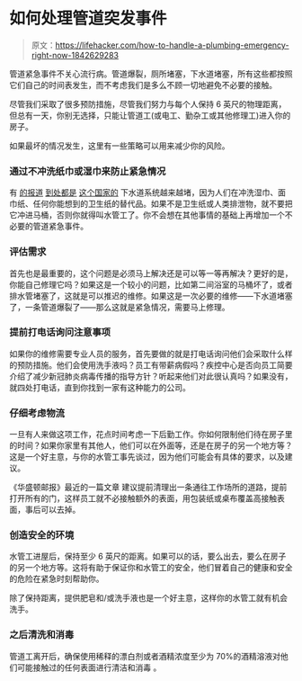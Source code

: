 # 如何处理管道突发事件

> 原文：<https://lifehacker.com/how-to-handle-a-plumbing-emergency-right-now-1842629283>

管道紧急事件不关心流行病。管道爆裂，厕所堵塞，下水道堵塞，所有这些都按照它们自己的时间表发生，而不考虑我们是多么不顾一切地避免不必要的接触。



尽管我们采取了很多预防措施，尽管我们努力与每个人保持 6 英尺的物理距离，但总有一天，你别无选择，只能让管道工(或电工、勤杂工或其他修理工)进入你的房子。

如果最坏的情况发生，这里有一些策略可以用来减少你的风险。

### 通过不冲洗纸巾或湿巾来防止紧急情况

有 [的报道](https://www.star-telegram.com/news/coronavirus/article241432911.html) [到处都是](https://www.kentucky.com/news/local/counties/fayette-county/article241330526.html) [这个国家的](https://www.miamiherald.com/news/coronavirus/article241428966.html) 下水道系统越来越堵，因为人们在冲洗湿巾、面巾纸、任何你能想到的卫生纸的替代品。如果不是卫生纸或人类排泄物，就不要把它冲进马桶，否则你就得叫水管工了。你不会想在其他事情的基础上再增加一个不必要的管道紧急事件。

### 评估需求

首先也是最重要的，这个问题是必须马上解决还是可以等一等再解决？更好的是，你能自己修理它吗？如果这是一个较小的问题，比如第二间浴室的马桶坏了，或者排水管堵塞了，这就是可以推迟的维修。如果这是一次必要的维修——下水道堵塞了，一条管道爆裂了——那么这就是紧急情况，需要马上修理。

### 提前打电话询问注意事项

如果你的维修需要专业人员的服务，首先要做的就是打电话询问他们会采取什么样的预防措施。他们会使用洗手液吗？员工有带薪病假吗？疾控中心是否向员工简要介绍了减少新冠肺炎病毒传播的指导方针？听起来他们对此很认真吗？如果没有，就四处打电话，直到你找到一家有这种能力的公司。

### 仔细考虑物流

一旦有人来做这项工作，花点时间考虑一下后勤工作。你如何限制他们待在房子里的时间？如果你家里有其他人，他们可以在外面等，还是在房子的另一个地方等？这是一个好主意，与你的水管工事先谈过，因为他们可能会有具体的要求，以及建议。

《华盛顿邮报》最近的一篇文章 建议提前清理出一条通往工作场所的道路，提前打开所有的门，这样员工就不必接触额外的表面，用包装纸或桌布覆盖高接触表面，事后可以去掉。

### 创造安全的环境

水管工进屋后，保持至少 6 英尺的距离。如果可以的话，要么出去，要么在房子的另一个地方等。这将有助于保证你和水管工的安全，他们冒着自己的健康和安全的危险在紧急时刻帮助你。

除了保持距离，提供肥皂和/或洗手液也是一个好主意，这样你的水管工就有机会洗手。

### 之后清洗和消毒

管道工离开后，确保使用稀释的漂白剂或者酒精浓度至少为 70%的酒精溶液对他们可能接触过的任何表面进行清洁和消毒 。
